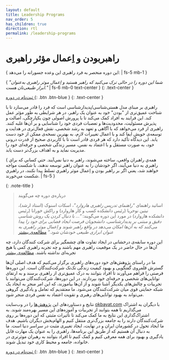 ```yaml
---
layout: default
title: Leadership Programs
nav_order: 5
has_children: true
direction: rtl
permalink: /leadership-programs
---
```


# راهبربودن و اِعمال مؤثر راهبری 
{ این دوره منحصر به فرد راهبری این وعده جسورانه را می‌دهد: | fs-5 mb-1 }

{ _"شما این دوره را در حالی ‌ترک می‌کنید که راهبر هستید و اِعمال موثر راهبری به‌عنوان ابراز طبیعی‌تان هست."_ | fs-6 mb-0 text-center }
{: .text-center }

[ ثبت‌نام در دوره ](./leadership-programs/upcoming-courses){: .btn .btn-blue }
{: .text-center }

راهبری بر مبنای مدل هستی‌شناسی/پدیدارشناسی است که فرد را قادر می‌سازد تا با شناخت عمیق‌تری از "بودن" خود به عنوان یک راهبر، در هر شرایطی به طور مؤثر عمل کند. این فرایند به افراد کمک می‌کند تا با پرورش اصولی چون یکپارچگی، اصالت و پذیرش مسئولیت، محدودیت‌ها و تعصبات فردی خود را شناسایی و بر آن‌ها غلبه کنند. راهبری از فرد می‌خواهد که با آگاهی و تعهد به رشد شخصی، نقش فعال‌تری در هدایت و توسعه‌ی خویش ایفا کند و با اعمال تغییرات لازم، به بهترین نسخه‌ی ممکن از خود دست یابد. این دیدگاه تأکید دارد که هر فردی قادر است تا با کاربردی صحیح از قدرت درونی خود، به صورت مستقل و با اعتماد به نفس، مسیر زندگی شخصی و حرفه‌ای خود را مدیریت نماید و به اهداف بزرگ‌تر دست یابد.

{ همه‌ي راهبران واقعي، ساخته مي‌شوند، راهبر به دنيا نمي‌آيند. حتي كساني كه براي راهبري به دنيا مي‌آيند، اگر خودشان را به عنوان راهبر توسعه ندهند، با شكست مواجه خواهند شد، يعني اگر بر راهبر بودن و اِعمال موثر راهبري تسلط پيدا نكنند، در راهبري شكست مي‌خورند. | fs-5 }

{: .note-title }
> درباره‌ی دوره چه می‌گویند
> 
> اساتید راهنمای _“راهنمای تدریس راهبری هاروارد”_، اسکات اسنوک (استاد ارشد)، نیتین نوحریا (رئیس دانشکده کسب و کار هاروارد) و راکش خورانا (رئیس دانشکده هاروارد) در مورد این دوره می‌گویند: _“… با دنبال کردن یک روش شناسی دقیق و مبتنی بر پدیدارشناسی، دانشجویان فرصت ایجاد فضایی برای خود را پیدا می‌کنند که به آن‌ها امکان می‌دهد در واقع راهبر شوند و اِعمال موثر راهبری به عنوان ابرازی طبیعی خودشان شود.”_ [مطالعه‌ی بیشتر](./leadership-programs/crucibles-of-leadership)


این دوره سابقه‌ی درخشانی در ایجاد تفاوت های چشمگیر برای شرکت کنندگان دارد، چه آن‌ها در حال حاضر در یک موقعیت راهبری مهم باشند و چه تجربه راهبری کمی یا هیچ تجربه‌ای نداشته باشند. [مطالعه‌ی بیشتر](./leadership-programs/a-new-model-of-leadership)


ما در راستای پژوهش‌های خود دوره‌های راهبری برگزار می‌کنیم که هدف اصلی آن‌ها گسترش قلمروی گفتگویی و بهبود کیفیت زندگی تک‌تک شرکت‌کنندگان است. این دوره‌ها فرصتی را فراهم می‌آورند تا افراد بتوانند به درک عمیق‌تری از راهبری برسند و به ارتقای توانایی‌های شخصی و حرفه‌ای خود بپردازند. در این دوره‌ها، شرکت‌کنندگان می‌توانند با تجربیات و چالش‌های یکدیگر آشنا شوند و از آن‌ها بیاموزند، که این امر منجر به ایجاد یک شبکه حمایتی قوی میان شرکت‌کنندگان می‌شود. ما معتقدیم که تعامل و یادگیری گروهی می‌تواند به بهبود توانایی‌های رهبری و تقویت اعتماد به نفس فردی منجر شود.

نتایج و دستاوردهای این [پژوهش‌ها](./leadership-programs/research) را در وب‌سایت [okbayat.com](https://www.okbayat.com) با دیگران به اشتراک می‌گذاریم تا همه بتوانند از تجربیات و آموزه‌های این مسیر بهره‌مند شوند. به اشتراک‌گذاری این نتایج به ما کمک می‌کند تا تأثیرات مثبتی که این دوره‌ها بر روی شرکت‌کنندگان دارند را به جامعه بزرگ‌تری منتقل کنیم و الهام‌بخش دیگران باشیم. هدف ما ایجاد تحول در کشورمان ایران و در نهایت، ایجاد تغییری مثبت در سراسر دنیا است. ما به دنبال آن هستیم که از طریق این برنامه‌ها، راهبری را به عنوان یک مهارت قابل یادگیری و بهبود برای همه معرفی کنیم و کمک کنیم تا افراد بتوانند به رهبران موثرتری در خانواده، جامعه و محیط کاری خود تبدیل شوند.

[ ثبت‌نام در دوره ](./leadership-programs/upcoming-courses){: .btn .btn-blue }
{: .text-center }
